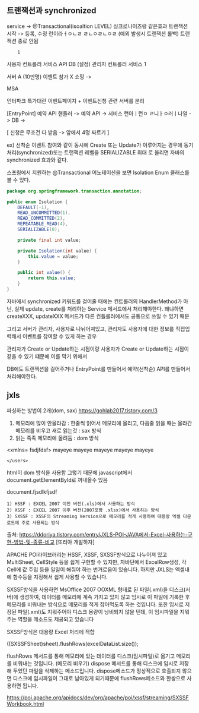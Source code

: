 ## 트랜잭션과 synchronized

service -> @Transactional(isoaltion LEVEL) 싱크로나이즈랑 같은효과
트랜잭션 시작 -> 등록, 수정 런이라ㅓㅇㄴㄹ ㄹㄴㅇㄹㄴㅇㄹ (예외 발생시 트랜잭션 롤백) 트랜잭션 종료 안됨

        1
사용자 컨트롤러 서비스 
                       API   DB (설정)
관리자 컨트롤러 서비스 
        1

서버 A (10만명)
이벤트 참가 X 쇼핑 -> 

MSA 

인터파크 특가대란 이벤트페이지 + 이벤트신청 관련 서버를 분리 

[EntryPoint] 예약 API 핸들러 -> 예약 API -> 서비스 런아ㅣ런ㅇ ㄹ니ㅏㅇ러ㅣ나얼  -> DB -> 

[ 신청은 무조건 다 받음 -> 앞에서 4명 짜르기 ] 


ex) 선착순 이벤트 참여와 같이 동시에 Create 또는 Update가 이루어지는 경우에 동기처리(synchronized)또는 트랜잭션 레벨을 SERIALIZABLE 최대 로 올리면 자바의 synchronized 효과와 같다.

스프링에서 지원하는 @Transactional 어노테이션을 보면 Isolation Enum 클래스를 볼 수 있다.

```java
package org.springframework.transaction.annotation;

public enum Isolation {
    DEFAULT(-1),
    READ_UNCOMMITTED(1),
    READ_COMMITTED(2),
    REPEATABLE_READ(4),
    SERIALIZABLE(8);

    private final int value;

    private Isolation(int value) {
        this.value = value;
    }

    public int value() {
        return this.value;
    }
}
```

자바에서 synchronized 키워드를 걸어줄 때에는 컨트롤러의 HandlerMethod가 아닌, 실제 update, create를 처리하는 Service 메서드에서 처리해야한다. 왜냐하면 createXXX, updateXXX 메서드가 다른 컨틀롤러에서도 공통으로 쓰일 수 있기 때문

그리고 서버가 관리자, 사용자로 나뉘어져있고, 관리자도 사용자에 대한 정보를 직접입력해서 이벤트를 참여할 수 있게 하는 경우

관리자가 Create or Update하는 시점이랑 사용자가 Create or Update하는 시점이 같을 수 있기 떄문에 이를 막기 위해서

DB에도 트랜잭션을 걸어주거나 EntryPoint를 만들어서 예약(선착순) API를 만들어서 처리해야한다.



## jxls

파싱하는 방법이 2개(dom, sax) https://gohlab2017.tistory.com/3

1. 메모리에 많이 안올라감 : 한줄씩 읽어서 메모리에 올리고, 다음줄 읽을 때는 올라간 메모리를 비우고 새로 읽는것 : sax 방식
2. 읽는 족족 메모리에 올려둠 : dom 방식

<xmlns= fsdjfdsf>
<document>
    <users>
        <user>
        </user>
                <user>
            <id>mayeye</id>
        </user>
                <user>
            <id>mayeye</id>
        </user>
                <user>
            <id>mayeye</id>
        </user>
                <user>
            <id>mayeye</id>
        </user>
                <user>
            <id>mayeye</id>
        </user>

    </users>
</document>

html이 dom 방식을 사용함 그렇기 때문에 javascript에서 document.getElementById로 꺼내올수 있음
<html>
</html>


document.fjsdlkfjsdf

    1) HSSF : EXCEL 2007 이전 버전(.xls)에서 사용하는 방식
    2) XSSF : EXCEL 2007 이후 버전(2007포함 .xlsx)에서 사용하는 방식
    3) SXSSF : XSSF의 Streaming Version으로 메모리를 적게 사용하여 대용량 엑셀 다운로드에 주로 사용되는 방식

출처: https://ddoriya.tistory.com/entry/JXLS-POI-JAVA에서-Excel-사용하는-구현-방법-및-종류-비교 [또리야 개발하자]

APACHE POI라이브러리는 HSSF, XSSF, SXSSF방식으로 나누어져 있고 MultiSheet, CellStyle 등을 쉽게 구현할 수 있지만, 자바단에서 ExcelRow생성, 각 Cell에 값 주입 등을 일일이 해줘야 하는 번거로움이 있습니다. 하지만 JXLS는 엑셀내에 함수등을 지정해서 쉽게 사용할 수 있습니다.

SXSSF방식을 사용하면 MsOffice 2007 OOXML 형태로 된 파일(.xml)을 디스크(서버)에 생성하여, 데이터를 메모리에 계속 가지고 있지 않고 임시로 이 파일에 기록한 후 메모리를 비워내는 방식으로 메모리를 적게 잡아먹도록 하는 것입니다. 또한 임시로 저장된 파일(.xml)도 지워주어야 디스크 용량이 낭비되지 않을 텐데, 이 임시파일을 지워주는 역할을 메소드도 제공되고 있습니다

SXSSF방식은 대용량 Excel 처리에 적합


((SXSSFSheet)sheet).flushRows(excelDataList.size());

flushRows 메서드를 통해 메모리에 있는 데이터를 디스크(임시파일)로 옮기고 메모리를 비워내는 것입니다. (메모리 비우기)
dispose 메서드를 통해 디스크에 임시로 저장해 두었던 파일을 삭제하는 메소드입니다. dispose메소드가 정상적으로 호출되지 않으면 디스크에 임시파일이 그대로 남아있게 되기때문에 flushRows메소드와 한쌍으로 사용하면 됩니다.

https://poi.apache.org/apidocs/dev/org/apache/poi/xssf/streaming/SXSSFWorkbook.html